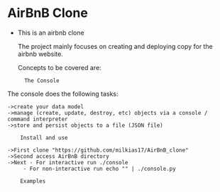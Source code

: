 # AirBnB Clone

- This is an airbnb clone

  The project mainly focuses on creating and deploying copy for the airbnb website.

  Concepts to be covered are:

		The Console
The console does the following tasks:

    ->create your data model
    ->manage (create, update, destroy, etc) objects via a console / command interpreter
    ->store and persist objects to a file (JSON file)

		Install and use

	->First clone "https://github.com/milkias17/AirBnB_clone"
	->Second access AirBnB directory
	->Next - For interactive run ./console
	     - For non-interactive run echo "" | ./console.py

		Examples

